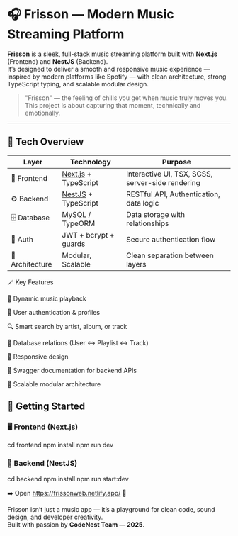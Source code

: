# 🎧 Frisson — Modern Music Streaming Platform  

**Frisson** is a sleek, full-stack music streaming platform built with **Next.js** (Frontend) and **NestJS** (Backend).  
It’s designed to deliver a smooth and responsive music experience — inspired by modern platforms like Spotify — with clean architecture, strong TypeScript typing, and scalable modular design.  

> "Frisson" — the feeling of chills you get when music truly moves you.  
> This project is about capturing that moment, technically and emotionally.

---

## 🧠 Tech Overview

| Layer | Technology | Purpose |
|-------|-------------|----------|
| 🎨 Frontend | [Next.js](https://nextjs.org/) + TypeScript | Interactive UI, TSX, SCSS, server-side rendering |
| ⚙️ Backend | [NestJS](https://nestjs.com/) + TypeScript | RESTful API, Authentication, data logic |
| 🗄️ Database | MySQL / TypeORM | Data storage with relationships |
| 🔐 Auth | JWT + bcrypt + guards | Secure authentication flow |
| 🧩 Architecture | Modular, Scalable | Clean separation between layers |


🪄 Key Features

🎵 Dynamic music playback

👤 User authentication & profiles

🔍 Smart search by artist, album, or track

💾 Database relations (User ↔ Playlist ↔ Track)

📱 Responsive design

📘 Swagger documentation for backend APIs

🧱 Scalable modular architecture


## 🚀 Getting Started

### 🖥️ Frontend (Next.js)
cd frontend
npm install
npm run dev

### 🔷 Backend (NestJS)
cd backend
npm install
npm run start:dev

➡️ Open https://frissonweb.netlify.app/ 🚀

Frisson isn’t just a music app — it’s a playground for clean code, sound design, and developer creativity.  
Built with passion by **CodeNest Team — 2025**.
